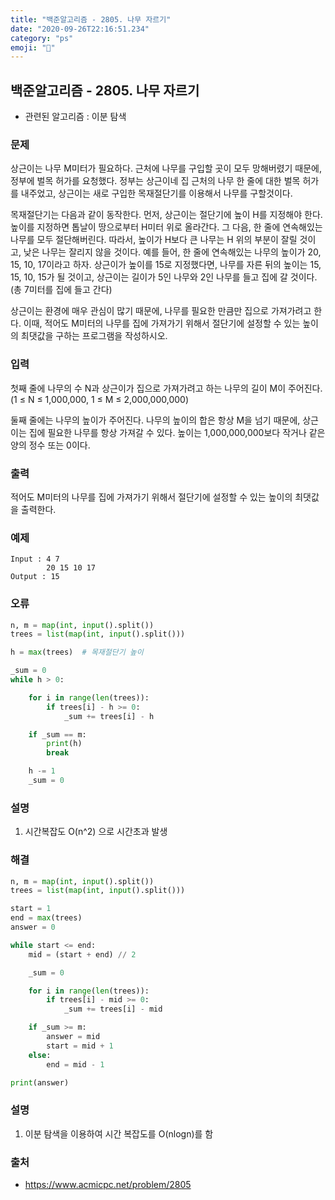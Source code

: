 ```yaml
---
title: "백준알고리즘 - 2805. 나무 자르기"
date: "2020-09-26T22:16:51.234"
category: "ps"
emoji: "🌄"
---
```


## 백준알고리즘 - 2805. 나무 자르기

- 관련된 알고리즘 : 이분 탐색

### 문제

상근이는 나무 M미터가 필요하다. 근처에 나무를 구입할 곳이 모두 망해버렸기 때문에, 정부에 벌목 허가를 요청했다. 정부는 상근이네 집 근처의 나무 한 줄에 대한 벌목 허가를 내주었고, 상근이는 새로 구입한 목재절단기를 이용해서 나무를 구할것이다.

목재절단기는 다음과 같이 동작한다. 먼저, 상근이는 절단기에 높이 H를 지정해야 한다. 높이를 지정하면 톱날이 땅으로부터 H미터 위로 올라간다. 그 다음, 한 줄에 연속해있는 나무를 모두 절단해버린다. 따라서, 높이가 H보다 큰 나무는 H 위의 부분이 잘릴 것이고, 낮은 나무는 잘리지 않을 것이다. 예를 들어, 한 줄에 연속해있는 나무의 높이가 20, 15, 10, 17이라고 하자. 상근이가 높이를 15로 지정했다면, 나무를 자른 뒤의 높이는 15, 15, 10, 15가 될 것이고, 상근이는 길이가 5인 나무와 2인 나무를 들고 집에 갈 것이다. (총 7미터를 집에 들고 간다)

상근이는 환경에 매우 관심이 많기 때문에, 나무를 필요한 만큼만 집으로 가져가려고 한다. 이때, 적어도 M미터의 나무를 집에 가져가기 위해서 절단기에 설정할 수 있는 높이의 최댓값을 구하는 프로그램을 작성하시오.

### 입력

첫째 줄에 나무의 수 N과 상근이가 집으로 가져가려고 하는 나무의 길이 M이 주어진다. (1 ≤ N ≤ 1,000,000, 1 ≤ M ≤ 2,000,000,000)

둘째 줄에는 나무의 높이가 주어진다. 나무의 높이의 합은 항상 M을 넘기 때문에, 상근이는 집에 필요한 나무를 항상 가져갈 수 있다. 높이는 1,000,000,000보다 작거나 같은 양의 정수 또는 0이다.

### 출력

적어도 M미터의 나무를 집에 가져가기 위해서 절단기에 설정할 수 있는 높이의 최댓값을 출력한다.

### 예제

```
Input : 4 7
        20 15 10 17
Output : 15
```

### 오류

```python
n, m = map(int, input().split())
trees = list(map(int, input().split()))

h = max(trees)  # 목재절단기 높이

_sum = 0
while h > 0:

    for i in range(len(trees)):
        if trees[i] - h >= 0:
            _sum += trees[i] - h

    if _sum == m:
        print(h)
        break

    h -= 1
    _sum = 0
```

### 설명

1. 시간복잡도 O(n^2) 으로 시간초과 발생

### 해결

```python
n, m = map(int, input().split())
trees = list(map(int, input().split()))

start = 1
end = max(trees)
answer = 0

while start <= end:
    mid = (start + end) // 2

    _sum = 0

    for i in range(len(trees)):
        if trees[i] - mid >= 0:
            _sum += trees[i] - mid

    if _sum >= m:
        answer = mid
        start = mid + 1
    else:
        end = mid - 1

print(answer)

```

### 설명

1. 이분 탐색을 이용하여 시간 복잡도를 O(nlogn)를 함

### 출처

- https://www.acmicpc.net/problem/2805
